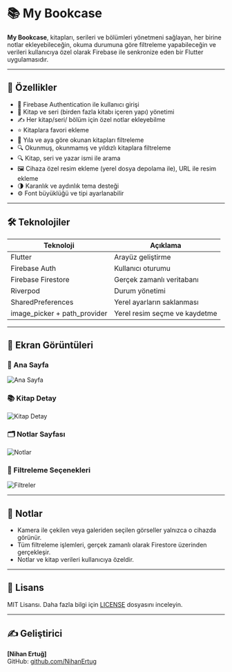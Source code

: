 
# 📚 My Bookcase

**My Bookcase**, kitapları, serileri ve bölümleri yönetmeni sağlayan, her birine notlar ekleyebileceğin, okuma durumuna göre filtreleme yapabileceğin ve verileri kullanıcıya özel olarak Firebase ile senkronize eden bir Flutter uygulamasıdır.

---

## 🚀 Özellikler

- 🔐 Firebase Authentication ile kullanıcı girişi
- 📖 Kitap ve seri (birden fazla kitabı içeren yapı) yönetimi
- ✍️ Her kitap/seri/ bölüm için özel notlar ekleyebilme
- ⭐ Kitaplara favori ekleme
- 📅 Yıla ve aya göre okunan kitapları filtreleme
- 🔍 Okunmuş, okunmamış ve yıldızlı kitaplara filtreleme
- 🔍 Kitap, seri ve yazar ismi ile arama
- 🖼️ Cihaza özel resim ekleme (yerel dosya depolama ile), URL ile resim ekleme
- 🌗 Karanlık ve aydınlık tema desteği
- ⚙️ Font büyüklüğü ve tipi ayarlanabilir

---

## 🛠️ Teknolojiler

| Teknoloji     | Açıklama                      |
|---------------|-------------------------------|
| Flutter       | Arayüz geliştirme              |
| Firebase Auth | Kullanıcı oturumu              |
| Firebase Firestore | Gerçek zamanlı veritabanı |
| Riverpod      | Durum yönetimi                 |
| SharedPreferences | Yerel ayarların saklanması |
| image_picker + path_provider | Yerel resim seçme ve kaydetme |

---

## 📸 Ekran Görüntüleri

### 📂 Ana Sayfa
![Ana Sayfa](screenshots/home.png)

### 📚 Kitap Detay
![Kitap Detay](screenshots/book_detail.png)

### 🗂️ Notlar Sayfası
![Notlar](screenshots/notes_page.png)

### 📅 Filtreleme Seçenekleri
![Filtreler](screenshots/filters.png)

---

## 🧠 Notlar

- Kamera ile çekilen veya galeriden seçilen görseller yalnızca o cihazda görünür.
- Tüm filtreleme işlemleri, gerçek zamanlı olarak Firestore üzerinden gerçekleşir.
- Notlar ve kitap verileri kullanıcıya özeldir.

---

## 📄 Lisans

MIT Lisansı. Daha fazla bilgi için [LICENSE](LICENSE) dosyasını inceleyin.

---

## ✍️ Geliştirici

**[Nihan Ertuğ]**  
GitHub: [github.com/NihanErtug](https://github.com/NihanErtug)  


